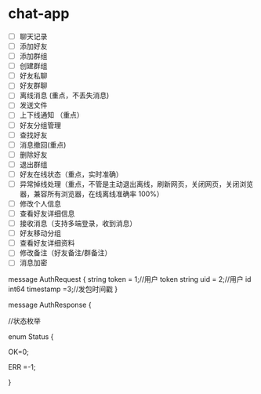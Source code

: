 <!--
 * @Author: coconut 1424392205@qq.com
 * @Date: 2023-01-04 11:09:49
 * @LastEditors: coconut 1424392205@qq.com
 * @LastEditTime: 2023-01-19 15:07:29
 * @FilePath: /chat-app/README.md
 * @Description:
 *
 * Copyright (c) 2023 by coconut 1424392205@qq.com, All Rights Reserved.
-->

# chat-app

- [ ] 聊天记录
- [ ] 添加好友
- [ ] 添加群组
- [ ] 创建群组
- [ ] 好友私聊
- [ ] 好友群聊
- [ ] 离线消息 (重点，不丢失消息)
- [ ] 发送文件
- [ ] 上下线通知 （重点）
- [ ] 好友分组管理
- [ ] 查找好友
- [ ] 消息撤回(重点)
- [ ] 删除好友
- [ ] 退出群组
- [ ] 好友在线状态（重点，实时准确）
- [ ] 异常掉线处理（重点，不管是主动退出离线，刷新网页，关闭网页，关闭浏览器，兼容所有浏览器，在线离线准确率 100%）
- [ ] 修改个人信息
- [ ] 查看好友详细信息
- [ ] 接收消息（支持多端登录，收到消息）
- [ ] 好友移动分组
- [ ] 查看好友详细资料
- [ ] 修改备注（好友备注/群备注）
- [ ] 消息加密

message AuthRequest {
string token = 1;//用户 token
string uid = 2;//用户 id
int64 timestamp =3;//发包时间戳
}

message AuthResponse {

//状态枚举

enum Status {

OK=0;

ERR =-1;

}
